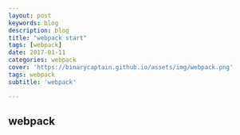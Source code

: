 ```yaml
---
layout: post
keywords: blog
description: blog
title: "webpack start"
tags: [webpack]
date: 2017-01-11
categories: webpack
cover: 'https://binarycaptain.github.io/assets/img/webpack.png'
tags: webpack
subtitle: 'webpack'

---
```



## webpack
